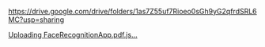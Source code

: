 https://drive.google.com/drive/folders/1as7Z55uf7Rioeo0sGh9yG2qfrdSRL6MC?usp=sharing



[Uploading FaceRecognitionApp.pdf.js…]()
